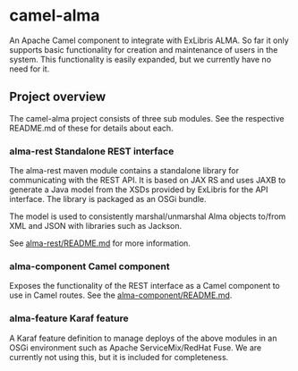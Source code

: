 # camel-alma

An Apache Camel component to integrate with ExLibris ALMA. So far it only
supports basic functionality for creation and maintenance of users in the
system. This functionality is easily expanded, but we currently have no need
for it.

## Project overview

The camel-alma project consists of three sub modules. See the respective
README.md of these for details about each.

### alma-rest Standalone REST interface

The alma-rest maven module contains a standalone library for communicating 
with the REST API. It is based on JAX RS and uses JAXB to generate a Java
model from the XSDs provided by ExLibris for the API interface. The library
is packaged as an OSGi bundle.

The model is used to consistently marshal/unmarshal Alma objects to/from
XML and JSON with libraries such as Jackson.

See [alma-rest/README.md](alma-rest/README.md) for more information.

### alma-component Camel component

Exposes the functionality of the REST interface as a Camel component to 
use in Camel routes. See the [alma-component/README.md](alma-component/README.md).

### alma-feature Karaf feature

A Karaf feature definition to manage deploys of the above modules in an OSGi
environment such as Apache ServiceMix/RedHat Fuse. We are currently not using
this, but it is included for completeness.

